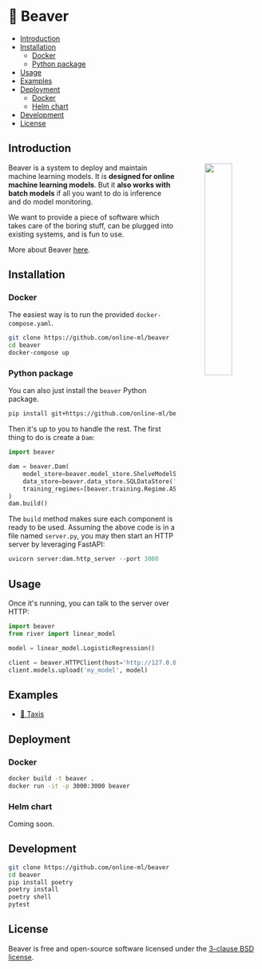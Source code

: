 <h1>🦫 Beaver</h1>

- [Introduction](#introduction)
- [Installation](#installation)
  - [Docker](#docker)
  - [Python package](#python-package)
- [Usage](#usage)
- [Examples](#examples)
- [Deployment](#deployment)
  - [Docker](#docker-1)
  - [Helm chart](#helm-chart)
- [Development](#development)
- [License](#license)

## Introduction

<div align="center" >
  <img src="digital_art.png" width="33%" align="right" />
</div>

Beaver is a system to deploy and maintain machine learning models. It is **designed for online machine learning models**. But it **also works with batch models** if all you want to do is inference and do model monitoring.

We want to provide a piece of software which takes care of the boring stuff, can be plugged into existing systems, and is fun to use.

More about Beaver [here](ABOUT.md).

## Installation

### Docker

The easiest way is to run the provided `docker-compose.yaml`.

```sh
git clone https://github.com/online-ml/beaver
cd beaver
docker-compose up
```

### Python package

You can also just install the `beaver` Python package.

```sh
pip install git+https://github.com/online-ml/beaver
```

Then it's up to you to handle the rest. The first thing to do is create a `Dam`:

```py
import beaver

dam = beaver.Dam(
    model_store=beaver.model_store.ShelveModelStore('~Downloads'),
    data_store=beaver.data_store.SQLDataStore('sqlite:///db.sqlite'),
    training_regimes=[beaver.training.Regime.ASAP]
)
dam.build()
```

The `build` method makes sure each component is ready to be used. Assuming the above code is in a file named `server.py`, you may then start an HTTP server by leveraging FastAPI:

```py
uvicorn server:dam.http_server --port 3000
```

## Usage

Once it's running, you can talk to the server over HTTP:

```py
import beaver
from river import linear_model

model = linear_model.LogisticRegression()

client = beaver.HTTPClient(host='http://127.0.0.1:3000')
client.models.upload('my_model', model)
```

## Examples

- [🚕 Taxis](examples/taxis)

## Deployment

### Docker

```sh
docker build -t beaver .
docker run -it -p 3000:3000 beaver
```

### Helm chart

Coming soon.

## Development

```sh
git clone https://github.com/online-ml/beaver
cd beaver
pip install poetry
poetry install
poetry shell
pytest
```

## License

Beaver is free and open-source software licensed under the [3-clause BSD license](LICENSE).
